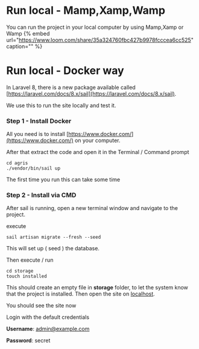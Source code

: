 # Run local - Mamp,Xamp,Wamp
You can run the project in your local computer by using  Mamp,Xamp or Wamp
{% embed url="https://www.loom.com/share/35a324760fbc427b9978fcccea6cc525" caption="" %}

# Run local - Docker way

In Laravel 8, there is a new package available called [https://laravel.com/docs/8.x/sail](https://laravel.com/docs/8.x/sail).

We use this to run the site locally and test it.

### Step 1 - Install Docker

All you need is to install [https://www.docker.com/](https://www.docker.com/) on your computer.

After that extract the code and open it in the Terminal / Command prompt 

```text
cd agris
./vendor/bin/sail up
```

The first time you run this can take some time 



### Step 2 - Install via CMD

After sail is running, open a new terminal window and navigate to the project.

execute

```text
sail artisan migrate --fresh --seed
```

This will set up \( seed \) the database.

Then execute / run

```text
cd storage
touch installed
```

This should create an empty file in **storage** folder, to let the system know that the project is installed. Then open the site on [localhost](http://127.0.0.1). 

You should see the site now

Login with the default credentials

**Username**: admin@example.com

**Password**: secret

